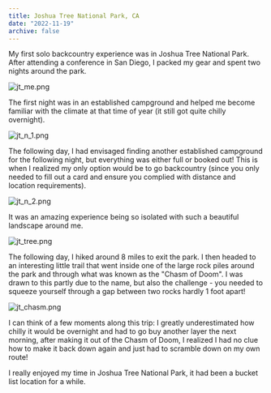 ```yaml
---
title: Joshua Tree National Park, CA
date: "2022-11-19"
archive: false
---
```


My first solo backcountry experience was in Joshua Tree National Park. After attending a conference in San Diego, I packed
my gear and spent two nights around the park.

![jt_me.png](jt_me.png)

The first night was in an established campground and helped me become familiar with the climate at that time of year (it
still got quite chilly overnight).

![jt_n_1.png](jt_n_1.png)

The following day, I had envisaged finding another established campground for the following night, but everything was
either full or booked out! This is when I realized my only option would be to go backcountry (since you only needed
to fill out a card and ensure you complied with distance and location requirements).

![jt_n_2.png](jt_n_2.png)

It was an amazing experience being so isolated with such a beautiful landscape around me.

![jt_tree.png](jt_tree.png)

The following day, I hiked around 8 miles to exit the park. I then headed to an interesting little trail that went
inside one of the large rock piles around the park and through what was known as the "Chasm of Doom". I was drawn to
this partly due to the name, but also the challenge - you needed to squeeze yourself through a gap between two rocks
hardly 1 foot apart!

![jt_chasm.png](jt_chasm.png)

I can think of a few moments along this trip: I greatly underestimated how chilly it would be overnight and had to go buy
another layer the next morning, after making it out of the Chasm of Doom, I realized I had no clue how to make it back
down again and just had to scramble down on my own route!

I really enjoyed my time in Joshua Tree National Park, it had been a bucket list location for a while.
